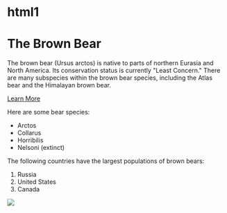 # html1
<!DOCTYPE html>
<html>
<head>
  <title>Animals Around the World</title>
</head>
<body>
  <h1>The Brown Bear</h1>
  <!-- A section that describes the brown bear -->
  <p>The brown bear (Ursus arctos) is native to parts of northern Eurasia and North America. Its conservation status is currently "Least Concern." There are many subspecies within the brown bear species, including the Atlas bear and the Himalayan brown bear.</p>
  <a href="https://en.wikipedia.org/wiki/Brown_bear">Learn More</a>
  <p>Here are some bear species:</p>
  <ul>
    <li>Arctos</li>
    <li>Collarus</li>
    <li>Horribilis</li>
    <li>Nelsoni (extinct)</li>
  </ul>
  <p>The following countries have the largest populations of brown bears:</p>
  <ol>
    <li>Russia</li>
    <li>United States</li>
    <li>Canada</li>
  </ol>
  <a href="#" target="_blank">
    <img src="https://s3.amazonaws.com/codecademy-content/courses/web-101/web101-image_brownbear.jpg" /></a>
</body> 
</html>
